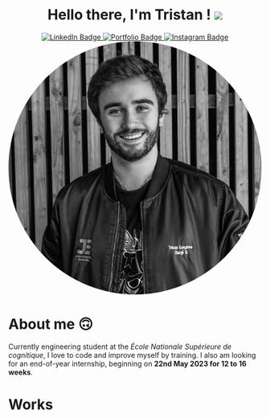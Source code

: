 
<div align="center">
  <h1> Hello there, I'm Tristan ! <img src="https://media.giphy.com/media/hvRJCLFzcasrR4ia7z/giphy.gif" width="30px"/>
</h1>
<div id="badges">
  <a href="https://www.linkedin.com/in/tristan-gclvs">
    <img src="https://img.shields.io/badge/LinkedIn-blue?style=for-the-badge&logo=linkedin&logoColor=white" alt="LinkedIn Badge" />
  </a>
  <a href="https://www.tristangclvs.fr">
    <img src="https://img.shields.io/badge/Portfolio-red?style=for-the-badge" alt="Portfolio Badge" />
  </a>
  <a href="https://www.instagram.com/titous.igela/">
    <img src="https://img.shields.io/badge/Instagram-E1306C?style=for-the-badge&logo=Instagram&logoColor=white" alt="Instagram Badge" />
  </a>
</div>
   <img src="https://github.com/tristangclvs/tristangclvs/blob/main/Portrait-N%26B.jpg" alt="My photo" style="border-radius:50%"/> 

</div>

# About me :upside_down_face:
Currently engineering student at the *École Nationale Supérieure de cognitique*, I love to code and improve myself by training. 
I also am looking for an end-of-year internship, beginning on **22nd May 2023 for 12 to 16 weeks**.


# Works



<!--
**tristangclvs/tristangclvs** is a ✨ _special_ ✨ repository because its `README.md` (this file) appears on your GitHub profile.

Here are some ideas to get you started:

- 🔭 I’m currently working on ...
- 🌱 I’m currently learning ...
- 👯 I’m looking to collaborate on ...
- 🤔 I’m looking for help with ...
- 💬 Ask me about ...
- 📫 How to reach me: ...
- 😄 Pronouns: ...
- ⚡ Fun fact: ...
-->
